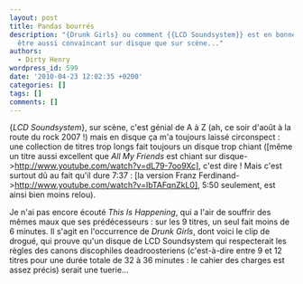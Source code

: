 ```yaml
---
layout: post
title: Pandas bourrés
description: "{Drunk Girls} ou comment {{LCD Soundsystem}} est en bonne voie pour
  être aussi convaincant sur disque que sur scène..."
authors:
  - Dirty Henry
wordpress_id: 599
date: '2010-04-23 12:02:35 +0200'
categories: []
tags: []
comments: []
---
```

{*LCD Soundsystem*}, sur scène, c'est génial de A à Z (ah, ce soir d'août à la route du rock 2007 !) mais en disque ça m'a toujours laissé circonspect : une collection de titres trop longs fait toujours un disque trop chiant ([même un titre aussi excellent que *All My Friends* est chiant sur disque->http://www.youtube.com/watch?v=dL79-7oo9Xc], c'est dire ! Mais c'est surtout dû au fait qu'il dure 7:37 : [la version Franz Ferdinand->http://www.youtube.com/watch?v=IbTAFqnZkL0], 5:50 seulement, est ainsi bien moins relou).

Je n'ai pas encore écouté *This Is Happening*, qui a l'air de souffrir des mêmes maux que ses prédécesseurs : sur les 9 titres, un seul fait moins de 6 minutes. Il s'agit en l'occurrence de *Drunk Girls*, dont voici le clip de drogué, qui prouve qu'un disque de LCD Soundsystem qui respecterait les règles des canons discophiles deadroosteriens (c'est-à-dire entre 9 et 12 titres pour une durée totale de 32 à 36 minutes : le cahier des charges est assez précis) serait une tuerie...

<object width="500" height="340"><param name="movie" value="http://www.youtube.com/v/qdRaf3-OEh4&hl=fr_FR&fs=1&"></param><param name="allowFullScreen" value="true"></param><param name="allowscriptaccess" value="always"></param><embed src="http://www.youtube.com/v/qdRaf3-OEh4&hl=fr_FR&fs=1&" type="application/x-shockwave-flash" allowscriptaccess="always" allowfullscreen="true" width="500" height="340"></embed></object>
